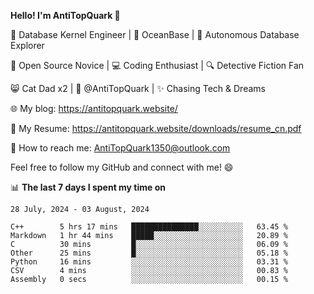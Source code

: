 
**Hello! I'm AntiTopQuark 👋**

🔧 Database Kernel Engineer | 🌊 OceanBase | 🤖 Autonomous Database Explorer

🌱 Open Source Novice | 💻 Coding Enthusiast | 🔍 Detective Fiction Fan

😸 Cat Dad x2 | 🎉 @AntiTopQuark | ✨ Chasing Tech & Dreams

🌐 My blog: https://antitopquark.website/

📄 My Resume: https://antitopquark.website/downloads/resume_cn.pdf

📧 How to reach me: AntiTopQuark1350@outlook.com

Feel free to follow my GitHub and connect with me! 😄

📊 **The last 7 days I spent my time on** 

<!--START_SECTION:waka-->
```text
28 July, 2024 - 03 August, 2024

C++        5 hrs 17 mins   ███████████████░░░░░░░░░░   63.45 % 
Markdown   1 hr 44 mins    █████░░░░░░░░░░░░░░░░░░░░   20.89 % 
C          30 mins         █░░░░░░░░░░░░░░░░░░░░░░░░   06.09 % 
Other      25 mins         █░░░░░░░░░░░░░░░░░░░░░░░░   05.18 % 
Python     16 mins         ░░░░░░░░░░░░░░░░░░░░░░░░░   03.31 % 
CSV        4 mins          ░░░░░░░░░░░░░░░░░░░░░░░░░   00.83 % 
Assembly   0 secs          ░░░░░░░░░░░░░░░░░░░░░░░░░   00.15 %
```
<!--END_SECTION:waka-->


